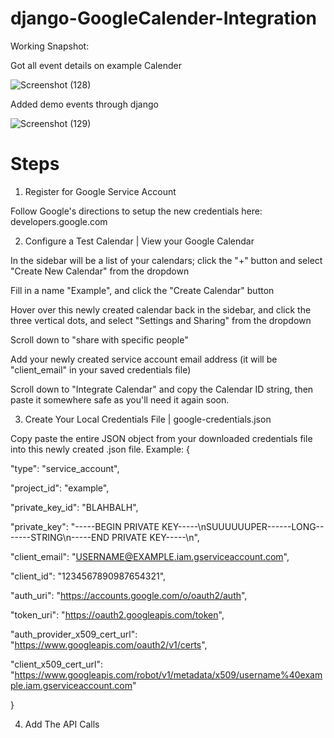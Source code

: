 # django-GoogleCalender-Integration

Working Snapshot:

Got all event details on example Calender

![Screenshot (128)](https://user-images.githubusercontent.com/91273192/199773838-8135919b-a860-4912-934f-f66bb720bbb3.png)

Added demo events through django

![Screenshot (129)](https://user-images.githubusercontent.com/91273192/199774068-0ebe75db-ca61-472c-b723-38b7057ddc22.png)






# Steps

1. Register for Google Service Account

Follow Google's directions to setup the new credentials here: developers.google.com

2. Configure a Test Calendar | View your Google Calendar

In the sidebar will be a list of your calendars; click the "+" button and select "Create New Calendar" from the dropdown

Fill in a name "Example", and click the "Create Calendar" button

Hover over this newly created calendar back in the sidebar, and click the three vertical dots, and select "Settings and Sharing" from the dropdown

Scroll down to "share with specific people"

Add your newly created service account email address (it will be "client_email" in your saved credentials file)

Scroll down to "Integrate Calendar" and copy the Calendar ID string, then paste it somewhere safe as you'll need it again soon.


3. Create Your Local Credentials File | google-credentials.json

Copy paste the entire JSON object from your downloaded credentials file into this newly created .json file.
Example:
  {

  "type": "service_account",

  "project_id": "example",

  "private_key_id": "BLAHBALH",

  "private_key": "-----BEGIN PRIVATE KEY-----\nSUUUUUUPER------LONG-------STRING\n-----END PRIVATE KEY-----\n",

  "client_email": "USERNAME@EXAMPLE.iam.gserviceaccount.com",

  "client_id": "1234567890987654321",

  "auth_uri": "https://accounts.google.com/o/oauth2/auth",

  "token_uri": "https://oauth2.googleapis.com/token",

  "auth_provider_x509_cert_url": "https://www.googleapis.com/oauth2/v1/certs",

  "client_x509_cert_url": "https://www.googleapis.com/robot/v1/metadata/x509/username%40example.iam.gserviceaccount.com"

  }


4. Add The API Calls






